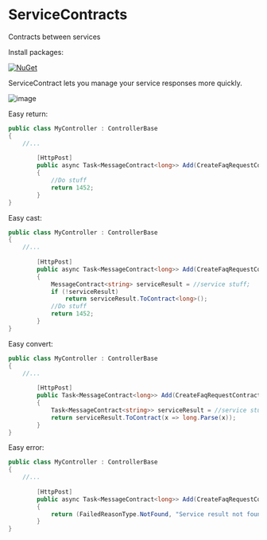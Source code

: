 # ServiceContracts
Contracts between services

Install packages:

[![NuGet](https://img.shields.io/badge/EasyMicroservices-ServiceContracts-orange.svg)](https://www.nuget.org/packages/EasyMicroservices.ServiceContracts/)

ServiceContract lets you manage your service responses more quickly.

![image](https://github.com/EasyMicroservices/ServiceContracts/assets/5262218/929847a3-cd9e-4ff0-b103-76d1094c6214)

Easy return:

```csharp
public class MyController : ControllerBase
{
    //...
    
        [HttpPost]
        public async Task<MessageContract<long>> Add(CreateFaqRequestContract request)
        {
            //Do stuff
            return 1452;
        }
}
```

Easy cast:

```csharp
public class MyController : ControllerBase
{
    //...
    
        [HttpPost]
        public async Task<MessageContract<long>> Add(CreateFaqRequestContract request)
        {
            MessageContract<string> serviceResult = //service stuff;
            if (!serviceResult)
                return serviceResult.ToContract<long>();
            //Do stuff
            return 1452;
        }
}
```

Easy convert:

```csharp
public class MyController : ControllerBase
{
    //...
    
        [HttpPost]
        public Task<MessageContract<long>> Add(CreateFaqRequestContract request)
        {
            Task<MessageContract<string>> serviceResult = //service stuff;
            return serviceResult.ToContract(x => long.Parse(x));
        }
}
```

Easy error:

```csharp
public class MyController : ControllerBase
{
    //...
    
        [HttpPost]
        public async Task<MessageContract<long>> Add(CreateFaqRequestContract request)
        {
            return (FailedReasonType.NotFound, "Service result not found!");
        }
}
```
